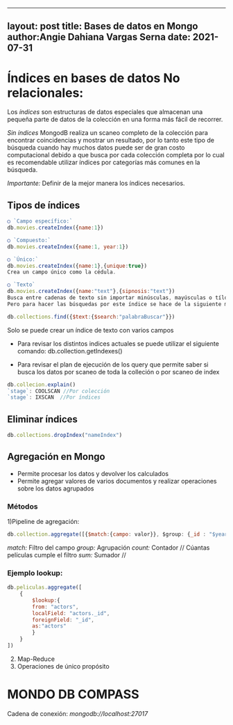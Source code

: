 
---
layout: post
title: Bases de datos en Mongo
author:Angie Dahiana Vargas Serna
date: 2021-07-31
---
# Índices en bases de datos No relacionales:

Los *índices* son estructuras de datos especiales que almacenan una pequeña parte de datos de la colección en una forma más fácil de recorrer. 

*Sin índices* MongodB realiza un scaneo completo de la colección para encontrar coincidencias y mostrar un resultado, por lo tanto este tipo de búsqueda cuando hay muchos datos puede ser de gran costo computacional debido a que busca por cada colección completa por lo cual es recomendable utilizar índices por categorías más comunes en la búsqueda. 

*Importante:* Definir de la mejor manera los índices necesarios.

## Tipos de índices


```js
○ `Campo específico:`
db.movies.createIndex({name:1})

○ `Compuesto:`
db.movies.createIndex({name:1, year:1})

○ `Único:`
db.movies.createIndex({name:1},{unique:true})
Crea un campo único como la cédula.

○ `Texto`
db.movies.createIndex({name:"text"},{sipnosis:"text"})
Busca entre cadenas de texto sin importar minúsculas, mayúsculas o tíldes.
Pero para hacer las búsquedas por este índice se hace de la siguiente manera:

db.collections.find({$text:{$search:"palabraBuscar"}})

```
Solo se puede crear un índice de texto con varios campos 

- Para revisar los distintos indices actuales se puede utilizar el siguiente comando:
db.collection.getIndexes()

- Para revisar el plan de ejecución de los query que permite saber si busca los datos por scaneo de toda la colleción o por scaneo de index
```js
db.collecion.explain()
`stage`: COOLSCAN //Por colección
`stage`: IXSCAN  //Por índices
```

## Eliminar índices
```js
db.collections.dropIndex("nameIndex")
```

## Agregación en Mongo

- Permite procesar los datos y devolver los calculados
- Permite agregar valores de varios documentos y realizar operaciones sobre los datos agrupados


### Métodos 

1)Pipeline de agregación:
```js 
db.collection.aggregate([{$match:{campo: valor}}, $group: {_id : "$year", numeroPeliculas:{$count:{}}} ])
```
*match:* Filtro del campo
*group:* Agrupación 
*count:* Contador // Cúantas películas cumple el filtro
*sum:* Sumador // 


### Ejemplo lookup:
```js 
db.peliculas.aggregate([
    {
        $lookup:{  
        from: "actors",
        localField: "actors._id",
        foreignField: "_id",
        as:"actors"
        }
    }
])
```

2) Map-Reduce
3) Operaciones de único propósito



# MONDO DB COMPASS
Cadena de conexión:
*mongodb://localhost:27017*
